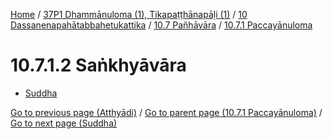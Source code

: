
[Home](/) / [37P1 Dhammānuloma (1), Tikapaṭṭhānapāḷi (1)](../../...md) / [10 Dassanenapahātabbahetukattika](../...md) / [10.7 Pañhāvāra](...md) / [10.7.1 Paccayānuloma](../37P1/10/10.7/10.7.1.md)

# 10.7.1.2 Saṅkhyāvāra

* [Suddha](10.7.1.2/Suddha.md)

[Go to previous page (Atthyādi)](10.7.1.1/Atthyadi.md) / [Go to parent page (10.7.1 Paccayānuloma)](../37P1/10/10.7/10.7.1.md) / [Go to next page (Suddha)](10.7.1.2/Suddha.md)


